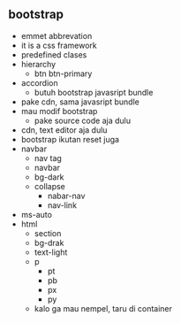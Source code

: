 ## bootstrap
- emmet abbrevation
- it is a css framework
- predefined clases
- hierarchy
    - btn btn-primary
- accordion
    - butuh bootstrap javasript bundle
- pake cdn, sama javasript bundle
- mau modif bootstrap
    - pake source code aja dulu
- cdn, text editor aja dulu
- bootstrap ikutan reset juga
- navbar
    - nav tag
    - navbar
    - bg-dark
    - collapse
        - nabar-nav
        - nav-link
- ms-auto
- html
    - section
    - bg-drak
    - text-light
    - p
        - pt
        - pb
        - px
        - py
    - kalo ga mau nempel, taru di container


